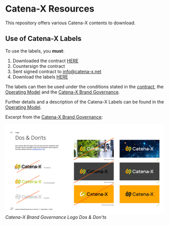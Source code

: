 # Catena-X Resources

This repository offers various Catena-X contents to download.

## Use of Catena-X Labels

To use the labels, you **must**:

1. Downloaded the contract [HERE](./static/Logo%20Use%20Agreement_V2_BOtOG.pdf)
2. Countersign the contract
3. Sent signed contract to [info@catena-x.net](mailto:info@catena-x.net)
4. Download the labels [HERE](https://github.com/catenax-eV/cx-resources/tree/main/catena-x-labels)

The labels can then be used under the conditions stated in the [contract](./static/Logo%20Use%20Agreement_V2_BOtOG.pdfs), the [Operating Model](https://catenax-ev.github.io/docs/next/operating-model/how-data-space-governance#catena-x-labels) and the [Catena-X Brand Governance](./static/Catena-X_Brand_Governance.pdf).

Further details and a description of the Catena-X Labels can be found in the [Operating Model](https://catenax-ev.github.io/docs/next/operating-model/how-data-space-governance#catena-x-labels).

Excerpt from the [Catena-X Brand Governance](./static/Catena-X_Brand_Governance.pdf):

![Catena-X Brand Governance Logo Dos & Don'ts](./static/Catena-X_Brand_Governance_Logo_Dos_Donts.png)  
*Catena-X Brand Governance Logo Dos & Don'ts*
